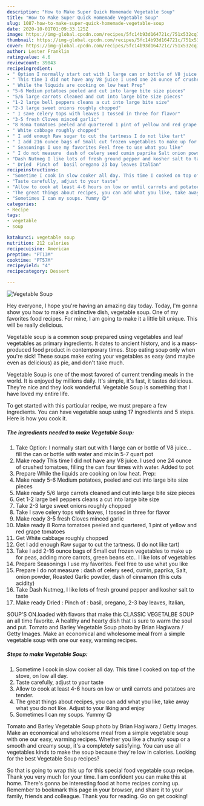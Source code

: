 ```yaml
---
description: "How to Make Super Quick Homemade Vegetable Soup"
title: "How to Make Super Quick Homemade Vegetable Soup"
slug: 1087-how-to-make-super-quick-homemade-vegetable-soup
date: 2020-10-01T01:09:33.125Z
image: https://img-global.cpcdn.com/recipes/5fc14b93d164721c/751x532cq70/vegetable-soup-recipe-main-photo.jpg
thumbnail: https://img-global.cpcdn.com/recipes/5fc14b93d164721c/751x532cq70/vegetable-soup-recipe-main-photo.jpg
cover: https://img-global.cpcdn.com/recipes/5fc14b93d164721c/751x532cq70/vegetable-soup-recipe-main-photo.jpg
author: Lester Franklin
ratingvalue: 4.6
reviewcount: 39843
recipeingredient:
- " Option I normally start out with 1 large can or bottle of V8 juice fill the can or bottle with water and mix in 57 quart pot"
- " This time I did not have any V8 juice I used one 24 ounce of crushed tomatoes filling the can four times with water Added to pot"
- " While the liquids are cooking on low heat Prep"
- "5-6 Medium potatoes peeled and cut into large bite size pieces"
- "5/6 large carrots cleaned and cut into large bite size pieces"
- "1-2 large bell peppers cleans a cut into large bite size"
- "2-3 large sweet onions roughly chopped"
- " I save celery tops with leaves I tossed in three for flavor"
- "3-5 fresh Cloves minced garlic"
- "8 Roma tomatoes peeled and quartered 1 pint of yellow and red grape tomatoes"
- " White cabbage roughly chopped"
- " I add enough Raw sugar to cut the tartness I do not like tart"
- " I add 216 ounce bags of Small cut frozen vegetables to make up for peas adding more carrots green beans etc I like lots of vegetables"
- " Seasonings I use my favorites Feel free to use what you like"
- " I do not measure  dash of celery seed cumin paprika Salt onion powder Roasted Garlic powder dash of cinnamon this cuts acidity"
- "Dash Nutmeg I like lots of fresh ground pepper and kosher salt to taste"
- " Dried  Pinch of  basil oregano 23 bay leaves Italian"
recipeinstructions:
- "Sometime I cook in slow cooker all day. This time I cooked on top of the stove, on low all day."
- "Taste carefully, adjust to your taste"
- "Allow to cook at least 4-6 hours on low or until carrots and potatoes are tender."
- "The great things about recipes, you can add what you like, take away what you do not like. Adjust to your liking and enjoy"
- "Sometimes I can my soups. Yummy 😋"
categories:
- Recipe
tags:
- vegetable
- soup

katakunci: vegetable soup 
nutrition: 212 calories
recipecuisine: American
preptime: "PT13M"
cooktime: "PT57M"
recipeyield: "4"
recipecategory: Dessert

---
```



![Vegetable Soup](https://img-global.cpcdn.com/recipes/5fc14b93d164721c/751x532cq70/vegetable-soup-recipe-main-photo.jpg)

Hey everyone, I hope you're having an amazing day today. Today, I'm gonna show you how to make a distinctive dish, vegetable soup. One of my favorites food recipes. For mine, I am going to make it a little bit unique. This will be really delicious.

Vegetable soup is a common soup prepared using vegetables and leaf vegetables as primary ingredients. It dates to ancient history, and is a mass-produced food product in contemporary times. Stop eating soup only when you&#39;re sick! These soups make eating your vegetables as easy (and maybe even as delicious) as pie, and don&#39;t take much.

Vegetable Soup is one of the most favored of current trending meals in the world. It is enjoyed by millions daily. It's simple, it's fast, it tastes delicious. They're nice and they look wonderful. Vegetable Soup is something that I have loved my entire life.


To get started with this particular recipe, we must prepare a few ingredients. You can have vegetable soup using 17 ingredients and 5 steps. Here is how you cook it.

<!--inarticleads1-->

##### The ingredients needed to make Vegetable Soup:

1. Take  Option: I normally start out with 1 large can or bottle of V8 juice... fill the can or bottle with water and mix in 5-7 quart pot
1. Make ready  This time I did not have any V8 juice. I used one 24 ounce of crushed tomatoes, filling the can four times with water. Added to pot
1. Prepare  While the liquids are cooking on low heat. Prep:
1. Make ready 5-6 Medium potatoes, peeled and cut into large bite size pieces
1. Make ready 5/6 large carrots cleaned and cut into large bite size pieces
1. Get 1-2 large bell peppers cleans a cut into large bite size
1. Take 2-3 large sweet onions roughly chopped
1. Take  I save celery tops with leaves, I tossed in three for flavor
1. Make ready 3-5 fresh Cloves minced garlic
1. Make ready 8 Roma tomatoes peeled and quartered, 1 pint of yellow and red grape tomatoes
1. Get  White cabbage roughly chopped
1. Get  I add enough Raw sugar to cut the tartness. (I do not like tart)
1. Take  I add 2-16 ounce bags of Small cut frozen vegetables to make up for peas, adding more carrots, green beans etc.. I like lots of vegetables
1. Prepare  Seasonings I use my favorites. Feel free to use what you like
1. Prepare  I do not measure : dash of celery seed, cumin, paprika, Salt, onion powder, Roasted Garlic powder, dash of cinnamon (this cuts acidity)
1. Take Dash Nutmeg, I like lots of fresh ground pepper and kosher salt to taste
1. Make ready  Dried : Pinch of : basil, oregano, 2-3 bay leaves, Italian,


SOUP&#39;S ON.loaded with flavors that make this CLASSIC VEGETALBE SOUP an all time favorite. A healthy and hearty dish that is sure to warm the soul and put. Tomato and Barley Vegetable Soup photo by Brian Hagiwara / Getty Images. Make an economical and wholesome meal from a simple vegetable soup with one our easy, warming recipes. 

<!--inarticleads2-->

##### Steps to make Vegetable Soup:

1. Sometime I cook in slow cooker all day. This time I cooked on top of the stove, on low all day.
1. Taste carefully, adjust to your taste
1. Allow to cook at least 4-6 hours on low or until carrots and potatoes are tender.
1. The great things about recipes, you can add what you like, take away what you do not like. Adjust to your liking and enjoy
1. Sometimes I can my soups. Yummy 😋


Tomato and Barley Vegetable Soup photo by Brian Hagiwara / Getty Images. Make an economical and wholesome meal from a simple vegetable soup with one our easy, warming recipes. Whether you like a chunky soup or a smooth and creamy soup, it&#39;s a completely satisfying. You can use all vegetables kinds to make the soup because they&#39;re low in calories. Looking for the best Vegetable Soup recipes? 

So that is going to wrap this up for this special food vegetable soup recipe. Thank you very much for your time. I am confident you can make this at home. There's gonna be interesting food at home recipes coming up. Remember to bookmark this page in your browser, and share it to your family, friends and colleague. Thank you for reading. Go on get cooking!
